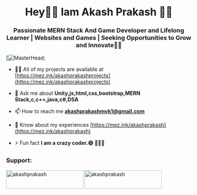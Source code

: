 <h1 align="center">Hey✌🏻 Iam Akash Prakash 🧒🏻</h1>
<h3 align="center">Passionate MERN Stack  And Game Developer and Lifelong Learner | Websites and Games | Seeking Opportunities to Grow and Innovate👨‍🚀
</h3>

[![MasterHead](https://camo.githubusercontent.com/5ddf73ad3a205111cf8c686f687fc216c2946a75005718c8da5b837ad9de78c9/68747470733a2f2f7468756d62732e6766796361742e636f6d2f4576696c4e657874446576696c666973682d736d616c6c2e676966);





- 👨‍💻 All of my projects are available at [https://mez.ink/akashprakashprojects](https://mez.ink/akashprakashprojects)

- 💬 Ask me about **Unity,js,html,css,bootstrap,MERN Stack,c,c++,java,c#,DSA**

- 📫 How to reach me **akashprakashmvk1@gmail.com**

- 📄 Know about my experiences [https://mez.ink/akashprakash](https://mez.ink/akashprakash)

- ⚡ Fun fact **I am a crazy coder.😄 👨🏻‍💻**





<h3 align="left">Support:</h3>
<p><a href="https://www.buymeacoffee.com/akashprakash"> <img align="left" src="https://cdn.buymeacoffee.com/buttons/v2/default-yellow.png" height="50" width="210" alt="akashprakash" /></a><a href="https://ko-fi.com/akashprakash"> <img align="left" src="https://cdn.ko-fi.com/cdn/kofi3.png?v=3" height="50" width="210" alt="akashprakash" /></a></p><br><br>

